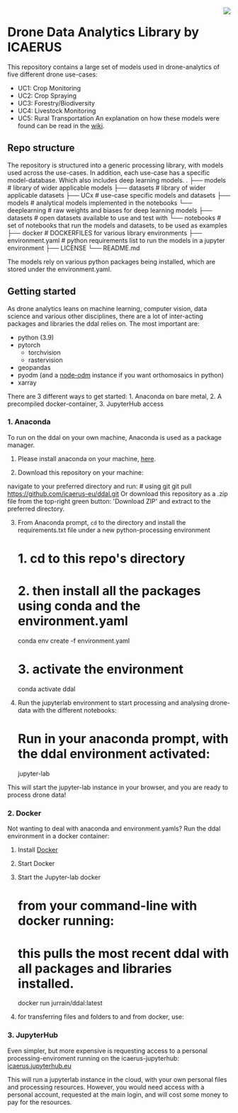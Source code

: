 <img src="https://icaerus.eu/wp-content/uploads/2022/09/ICAERUS-logo-white.svg" align="right" />

# Drone Data Analytics Library by ICAERUS
This repository contains a large set of models used in drone-analytics of five different drone use-cases:
- UC1: Crop Monitoring
- UC2: Crop Spraying
- UC3: Forestry/Biodiversity
- UC4: Livestock Monitoring
- UC5: Rural Transportation
An explanation on how these models were found can be read in the [wiki](linky).

## Repo structure
The repository is structured into a generic processing library, with models used across the use-cases. In addition, each use-case has a specific model-database. Which also includes deep learning models.
    .
    ├── models                  # library of wider applicable models
    ├── datasets                # library of wider applicable datasets
    ├── UCx                     # use-case specific models and datasets
        ├── models              # analytical models implemented in the notebooks
            └── deeplearning    # raw weights and biases for deep learning models
        ├── datasets            # open datasets available to use and test with
        └── notebooks           # set of notebooks that run the models and datasets, to be used as examples
    ├── docker                  # DOCKERFILES for various library environments
    ├── environment.yaml        # python requirements list to run the models in a jupyter environment
    ├── LICENSE
    └── README.md 

The models rely on various python packages being installed, which are stored under the environment.yaml.

## Getting started
As drone analytics leans on machine learning, computer vision, data science and various other disciplines, there are a lot of inter-acting packages and libraries the ddal relies on.
The most important are:
- python (3.9)
- pytorch 
    - torchvision
    - rastervision
- geopandas
- pyodm (and a [node-odm](https://github.com/OpenDroneMap/NodeODM) instance if you want orthomosaics in python)
- xarray

There are 3 different ways to get started: 1. Anaconda on bare metal, 2. A precompiled docker-container, 3. JupyterHub access

### 1. Anaconda
To run on the ddal on your own machine, Anaconda is used as a package manager.
1. Please install anaconda on your machine, [here](https://docs.anaconda.com/anaconda/install/index.html).

2. Download this repository on your machine:

navigate to your preferred directory and run:
    # using git
    git pull https://github.com/icaerus-eu/ddal.git
Or download this repository as a .zip file from the top-right green button: 'Download ZIP'
and extract to the preferred directory.

3. From Anaconda prompt, `cd` to the directory and install the requirements.txt file under a new python-processing environment

    # 1. cd to this repo's directory
    # 2. then install all the packages using conda and the environment.yaml
    conda env create -f environment.yaml

    # 3. activate the environment
    conda activate ddal

4. Run the jupyterlab environment to start processing and analysing drone-data with the different notebooks:

    # Run in your anaconda prompt, with the ddal environment activated:
    jupyter-lab

This will start the jupyter-lab instance in your browser, and you are ready to process drone data!

### 2. Docker

Not wanting to deal with anaconda and environment.yamls? Run the ddal environment in a docker container:
1. Install [Docker](https://docs.docker.com/get-docker/)
2. Start Docker
3. Start the Jupyter-lab docker

    # from your command-line with docker running:
    # this pulls the most recent ddal with all packages and libraries installed.
    docker run jurrain/ddal:latest

4. for transferring files and folders to and from docker, use:


### 3. JupyterHub
Even simpler, but more expensive is requesting access to a personal processing-enviroment running on the icaerus-jupyterhub:
[icaerus.jupyterhub.eu](icaerus.jupyterhub.eu)

This will run a jupyterlab instance in the cloud, with your own personal files and processing resources. However, you would need access with a personal account, requested at the main login, and will cost some money to pay for the resources.
